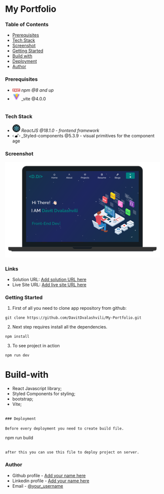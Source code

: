 # My Portfolio

### Table of Contents

- [Prerequisites](#Prerequisites)
- [Tech Stack](#Tech-Stack)
- [Screenshot](#Screenshot)
- [Getting Started](#Getting-Started)
- [Build with](#Build-With)
- [Deployment](#Deployment)
- [Author](#Author)

### Prerequisites

- <img src="public/readme/npm.png" width="25" style="top: 8px" /> _npm @8 and up_
- <img src="public/readme/vite.jpg" width="25" style="top: 8px" /> \_vite @4.0.0

#

### Tech Stack

- <img src="public/readme/React.png" width="25" style="top: 8px" /> _ReactJS @18.1.0 - frontend framework_
- <img src="public/readme/styled-components.png" width="25" style="top: 8px" /> \_Styled-components @5.3.9 - visual primitives for the component age

### Screenshot

![](./public/Portfolio.png)

### Links

- Solution URL: [Add solution URL here](https://github.com/DavitDvalashvili/My-Portfolio)
- Live Site URL: [Add live site URL here](https://my-portfolio-ten-indol.vercel.app/)

### Getting Started

1. First of all you need to clone app repository from github:

```
git clone https://github.com/DavitDvalashvili/My-Portfolio.git
```

2. Next step requires install all the dependencies.

```
npm install
```

3. To see project in action

```
npm run dev
```

# Build-with

- React Javascript library;
- Styled Components for styling;
- bootstrap;
- Vite;

```

### Deployment

Before every deployment you need to create build file.

```

npm run build

```

after this you can use this file to deploy project on server.

```

### Author

- Github profile - [Add your name here](https://github.com/DavitDvalashvili)
- Linkedin profile - [Add your name here](https://www.linkedin.com/in/davit-dvalashvili-0421b6253)
- Email - [@your_username](davitdvalashvili1996@gmail.com)

```

```
